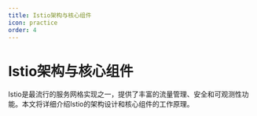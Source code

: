 ```yaml
---
title: Istio架构与核心组件
icon: practice
order: 4
---
```


# Istio架构与核心组件

Istio是最流行的服务网格实现之一，提供了丰富的流量管理、安全和可观测性功能。本文将详细介绍Istio的架构设计和核心组件的工作原理。
